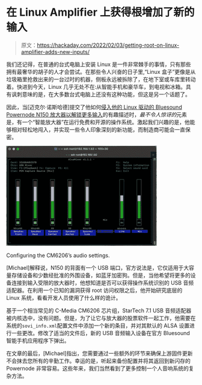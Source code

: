 # 在 Linux Amplifier 上获得根增加了新的输入

> 原文：<https://hackaday.com/2022/02/03/getting-root-on-linux-amplifier-adds-new-inputs/>

我们还记得，在普通的台式电脑上安装 Linux 是一件非常棘手的事情，只有那些拥有最奢华的胡子的人才会尝试。在那些令人兴奋的日子里,“Linux 盒子”更像是从垃圾箱里抢救出来的一台过时的机器，侧板永远被拆除了，在地下室或车库里转动着。快进到今天，Linux 几乎无处不在:从智能手机和豪华车，到电视和冰箱。具有讽刺意味的是，在大多数台式电脑上还没有这种功能，但这是另一个话题了。

因此，当[迈克尔·诺斯哈德]提交了他如何[侵入他的 Linux 驱动的 Bluesound Powernode N150 放大器以解锁更多输入](https://nothhard.com/2022/01/17/adding-optical-input-to-a-bluesound-powernode-n150/)的有趣描述时，*最不令人惊讶的*元素是，有一个“智能放大器”在运行免费和开源的操作系统。激起我们兴趣的是，他能够相对轻松地闯入，并实现一些令人印象深刻的新功能，而制造商可能会一直保密。

![](img/e892adf0187061aeebb361f99499aab9.png)

Configuring the CM6206’s audio settings.

[Michael]解释说，N150 的背面有一个 USB 端口，官方说法是，它仅适用于大容量存储设备和少数经批准的外围设备，如蓝牙加密狗。但是，当他希望将更多的设备连接到输入受限的放大器时，他想知道是否可以获得操作系统识别的 USB 音频适配器。在利用一个已知的漏洞获得 root 访问权限之后，他开始研究底层的 Linux 系统，看看开发人员使用了什么样的诡计。

基于一个相当常见的 C-Media CM6206 芯片组，StarTech 7.1 USB 音频适配器被内核选中，没有问题。但是，为了让它与放大器的股票软件一起工作，他需要在系统的`sovi_info.xml`配置文件中添加一个新的<capture>条目，并对其默认的 ALSA 设置进行一些更改。修改了适当的文件后，新的 USB 音频输入设备在官方 Bluesound 智能手机应用程序下弹出。</capture>

在文章的最后，[Michael]指出，您需要通过一些额外的环节来确保上游固件更新不会抹去您所有的辛勤工作。幸运的是，听起来备份配置并将其返回到新闪存的 Powernode 非常容易。这些年来，我们当然看到了更多控制一个人音响系统的复杂方法。